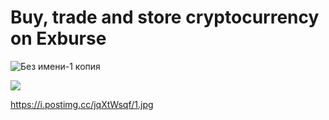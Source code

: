 # Buy, trade and store cryptocurrency on Exburse

![Без имени-1 копия](https://github.com/wfang3579/Exburse-Innovative-Crypto-Exchange/assets/118650203/9ebf2ef0-cfb3-44ff-acba-b5eccfe5aabc)

<a href="https://exburse.com/"><img src="https://i.postimg.cc/jqXtWsqf/1.jpg"></a>

https://i.postimg.cc/jqXtWsqf/1.jpg
